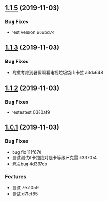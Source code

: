## [1.1.5](/compare/v1.1.3...v1.1.5) (2019-11-03)


### Bug Fixes

* test version 966bd74



## [1.1.3](/compare/v1.1.2...v1.1.3) (2019-11-03)


### Bug Fixes

* 的撒考虑到暑假啊看电视垃圾袋山卡拉 a3da648



## [1.1.2](/compare/v1.0.1...v1.1.2) (2019-11-03)


### Bug Fixes

* testestest 0380af9



## [1.0.1](/compare/d71cf855f184d9592647bc347d57d9a48bc0b46e...v1.0.1) (2019-11-03)


### Bug Fixes

* bug fix 111f670
* 测试测试if卡拉绝对是卡等级萨克雷 6337074
* 解决bug 4d397cb


### Features

* 测试 7ec1059
* 测试 d71cf85



